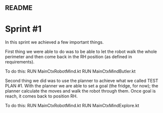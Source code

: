 ## README

# Sprint #1

In this sprint we achieved a few important things.

First thing we were able to do was to be able to let the robot walk the whole perimeter and then come back in the RH position (as defined in requirements).

To do this:
RUN MainCtxRobotMind.kt
RUN MainCtxMindButler.kt

Second thing we did was to use the planner to achieve what we called TEST PLAN #1. With the planner we are able to set a goal (the fridge, for now); the planner calculate the moves
and walk the robot through them. Once goal is reach, it comes back to position RH.

To do this:
RUN MainCtxRobotMind.kt
RUN MainCtxMindExplore.kt
